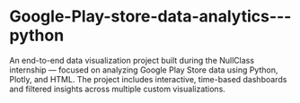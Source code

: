 # Google-Play-store-data-analytics---python
An end-to-end data visualization project built during the NullClass internship — focused on analyzing Google Play Store data using Python, Plotly, and HTML. The project includes interactive, time-based dashboards and filtered insights across multiple custom visualizations.
